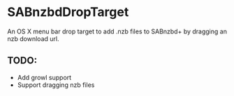 SABnzbdDropTarget
======

An OS X menu bar drop target to add .nzb files to SABnzbd+ by dragging an nzb download url.


TODO:
---
* Add growl support
* Support dragging nzb files
